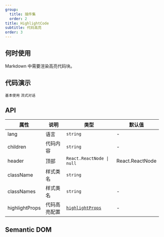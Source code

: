 ```yaml
---
group:
  title: 插件集
  order: 2
title: HighlightCode
subtitle: 代码高亮
order: 3
---
```


## 何时使用

Markdown 中需要渲染高亮代码块。

## 代码演示

<!-- prettier-ignore -->
<code src="./demo/supersets/HighlightCode/basic.tsx">基本使用</code>
<code src="./demo/supersets/HighlightCode/streaming.tsx">流式对话</code>

## API

<!-- prettier-ignore -->
| 属性 | 说明 | 类型 | 默认值 |
| --- | --- | --- | --- |
| lang | 语言 | `string` | - |
| children | 代码内容 | `string` | - |
| header | 顶部 | `React.ReactNode \| null` | React.ReactNode |
| className | 样式类名 | `string` | |
| classNames | 样式类名 | `string` | - |
| highlightProps | 代码高亮配置 | [`highlightProps`](https://github.com/react-syntax-highlighter/react-syntax-highlighter?tab=readme-ov-file#props) | - |

## Semantic DOM

<code src="./demo/supersets/HighlightCode/_semantic.tsx" simplify="true"></code>

